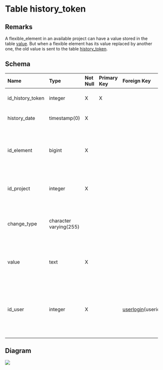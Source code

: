 # Table history\_token #
## Remarks ##
A flexible\_element in an available project can have a value stored in  the table [value](value.md). But when a flexible element has its value replaced by another one, the old value is sent to the table [history\_token](history_token.md).

## Schema ##
| **Name** | **Type** | **Not Null** | **Primary Key** | **Foreign Key** | **Remarks** |
|:---------|:---------|:-------------|:----------------|:----------------|:------------|
| id\_history\_token | integer  | X            | X               |                 | This is the primary key of the table. |
| history\_date | timestamp(0) | X            |                 |                 | This is the date of the action archived. |
| id\_element | bigint   | X            |                 |                 | This is a foreign key to the table flexible\_element. This history\_token belong to this flexible\_element. |
| id\_project | integer  | X            |                 |                 | This column is linked to either the table project or the table partner. |
| change\_type | character varying(255) |              |                 |                 | This column is like a java enum that can contains either ADD, REMOVE or EDIT. |
| value    | text     | X            |                 |                 | This columns contains an old value of the flexible element in a string representation |
| id\_user | integer  | X            |                 | [userlogin](userlogin.md)(userid) | This is a foreign key to the table userlogin. This user corresponds to the contributor on the flexible element associated.  |

## Diagram ##
<img src='http://www.sigmah.org/svg_load.php?file=http://sigma-h.googlecode.com/svn/wiki/diagrams/history_token.svg' />
